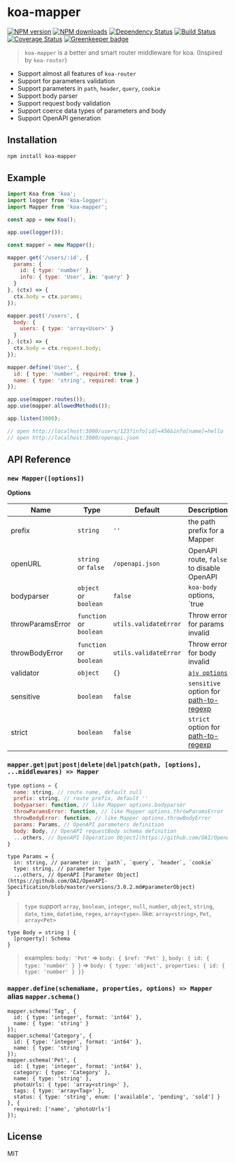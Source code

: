 # koa-mapper

[![NPM version](https://img.shields.io/npm/v/koa-mapper.svg)](https://www.npmjs.com/package/koa-mapper)
[![NPM downloads](https://img.shields.io/npm/dm/koa-mapper.svg)](https://www.npmjs.com/package/koa-mapper)
[![Dependency Status](https://david-dm.org/d-band/koa-mapper.svg)](https://david-dm.org/d-band/koa-mapper)
[![Build Status](https://travis-ci.org/d-band/koa-mapper.svg?branch=master)](https://travis-ci.org/d-band/koa-mapper)
[![Coverage Status](https://coveralls.io/repos/github/d-band/koa-mapper/badge.svg?branch=master)](https://coveralls.io/github/d-band/koa-mapper?branch=master) [![Greenkeeper badge](https://badges.greenkeeper.io/d-band/koa-mapper.svg)](https://greenkeeper.io/)

> `koa-mapper` is a better and smart router middleware for koa. (Inspired by `koa-router`)

* Support almost all features of `koa-router`
* Support for parameters validation
* Support parameters in `path`, `header`, `query`, `cookie`
* Support body parser
* Support request body validation
* Support coerce data types of parameters and body
* Support OpenAPI generation

## Installation

```bash
npm install koa-mapper
```

## Example

```js
import Koa from 'koa';
import logger from 'koa-logger';
import Mapper from 'koa-mapper';

const app = new Koa();

app.use(logger());

const mapper = new Mapper();

mapper.get('/users/:id', {
  params: {
    id: { type: 'number' },
    info: { type: 'User', in: 'query' }
  }
}, (ctx) => {
  ctx.body = ctx.params;
});

mapper.post('/users', {
  body: {
    users: { type: 'array<User>' }
  }
}, (ctx) => {
  ctx.body = ctx.request.body;
});

mapper.define('User', {
  id: { type: 'number', required: true },
  name: { type: 'string', required: true }
});

app.use(mapper.routes());
app.use(mapper.allowedMethods());

app.listen(3000);

// open http://localhost:3000/users/123?info[id]=456&info[name]=hello
// open http://localhost:3000/openapi.json
```

## API Reference

### `new Mapper([options])`

**Options**

| Name | Type | Default | Description |
| --- | --- | --- | --- |
| prefix | `string` | `''` | the path prefix for a Mapper |
| openURL | `string` or `false` | `/openapi.json` | OpenAPI route, `false` to disable OpenAPI |
| bodyparser | `object` or `boolean` | `false` | `koa-body` options, `true|{}` to enable body parser |
| throwParamsError | `function` or `boolean` | `utils.validateError` | Throw error for params invalid |
| throwBodyError | `function` or `boolean` | `utils.validateError` | Throw error for body invalid |
| validator | `object` | `{}` | [`ajv options`](https://github.com/epoberezkin/ajv#options) |
| sensitive | `boolean` | `false` | `sensitive` option for [path-to-regexp](https://github.com/pillarjs/path-to-regexp) |
| strict | `boolean` | `false` | `strict` option for [path-to-regexp](https://github.com/pillarjs/path-to-regexp) |

### `mapper.get|put|post|delete|del|patch(path, [options], ...middlewares) => Mapper`

```js
type options = {
  name: string, // route name, default null
  prefix: string, // route prefix, default ''
  bodyparser: function, // like Mapper options.bodyparser
  throwParamsError: function, // like Mapper options.throwParamsError
  throwBodyError: function, // like Mapper options.throwBodyError
  params: Params, // OpenAPI parameters definition
  body: Body, // OpenAPI requestBody schema definition
  ...others, // OpenAPI [Operation Object](https://github.com/OAI/OpenAPI-Specification/blob/master/versions/3.0.2.md#operation-object)
}
```

```
type Params = {
  in: string, // parameter in: `path`, `query`, `header`, `cookie`
  type: string, // parameter type
  ...others, // OpenAPI [Parameter Object](https://github.com/OAI/OpenAPI-Specification/blob/master/versions/3.0.2.md#parameterObject)
}
```

> `type` support `array`, `boolean`, `integer`, `null`, `number`, `object`, `string`, `date`, `time`, `datetime`, `regex`, `array<type>`. like: `array<string>`, `Pet`, `array<Pet>`

```
type Body = string | {
  [property]: Schema
}
```

> examples: `body: 'Pet'` => `body: { $ref: 'Pet' }`, `body: { id: { type: 'number' } }` => `body: { type: 'object', properties: { id: { type: 'number' } }}`


### `mapper.define(schemaName, properties, options) => Mapper` alias `mapper.schema()`

```
mapper.schema('Tag', {
  id: { type: 'integer', format: 'int64' },
  name: { type: 'string' }
});
mapper.schema('Category', {
  id: { type: 'integer', format: 'int64' },
  name: { type: 'string' }
});
mapper.schema('Pet', {
  id: { type: 'integer', format: 'int64' },
  category: { type: 'Category' },
  name: { type: 'string' },
  photoUrls: { type: 'array<string>' },
  tags: { type: 'array<Tag>' },
  status: { type: 'string', enum: ['available', 'pending', 'sold'] }
}, {
  required: ['name', 'photoUrls']
});
```
## License

MIT
